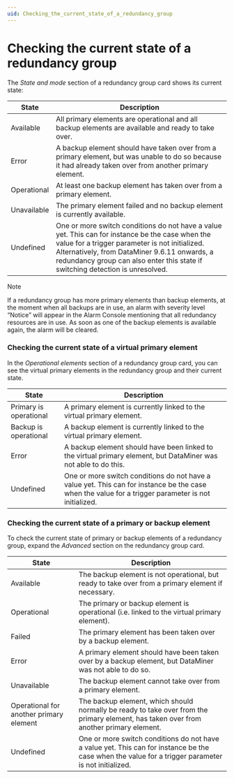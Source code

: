 ```yaml
---
uid: Checking_the_current_state_of_a_redundancy_group
---
```


# Checking the current state of a redundancy group

The *State and mode* section of a redundancy group card shows its current state:

| State       | Description                                                                                                                                                                                                                                                                          |
|-------------|--------------------------------------------------------------------------------------------------------------------------------------------------------------------------------------------------------------------------------------------------------------------------------------|
| Available   | All primary elements are operational and all backup elements are available and ready to take over.                                                                                                                                                                                   |
| Error       | A backup element should have taken over from a primary element, but was unable to do so because it had already taken over from another primary element.                                                                                                                              |
| Operational | At least one backup element has taken over from a primary element.                                                                                                                                                                                                                   |
| Unavailable | The primary element failed and no backup element is currently available.                                                                                                                                                                                                             |
| Undefined   | One or more switch conditions do not have a value yet. This can for instance be the case when the value for a trigger parameter is not initialized. Alternatively, from DataMiner 9.6.11 onwards, a redundancy group can also enter this state if switching detection is unresolved. |

> [!NOTE]
> If a redundancy group has more primary elements than backup elements, at the moment when all backups are in use, an alarm with severity level “Notice” will appear in the Alarm Console mentioning that all redundancy resources are in use. As soon as one of the backup elements is available again, the alarm will be cleared.

### Checking the current state of a virtual primary element

In the *Operational elements* section of a redundancy group card, you can see the virtual primary elements in the redundancy group and their current state.

| State                  | Description                                                                                                                                         |
|------------------------|-----------------------------------------------------------------------------------------------------------------------------------------------------|
| Primary is operational | A primary element is currently linked to the virtual primary element.                                                                               |
| Backup is operational  | A backup element is currently linked to the virtual primary element.                                                                                |
| Error                  | A backup element should have been linked to the virtual primary element, but DataMiner was not able to do this.                                     |
| Undefined              | One or more switch conditions do not have a value yet. This can for instance be the case when the value for a trigger parameter is not initialized. |

### Checking the current state of a primary or backup element

To check the current state of primary or backup elements of a redundancy group, expand the *Advanced* section on the redundancy group card.

| State                                   | Description                                                                                                                                         |
|-----------------------------------------|-----------------------------------------------------------------------------------------------------------------------------------------------------|
| Available                               | The backup element is not operational, but ready to take over from a primary element if necessary.                                                  |
| Operational                             | The primary or backup element is operational (i.e. linked to the virtual primary element).                                                          |
| Failed                                  | The primary element has been taken over by a backup element.                                                                                        |
| Error                                   | A primary element should have been taken over by a backup element, but DataMiner was not able to do so.                                             |
| Unavailable                             | The backup element cannot take over from a primary element.                                                                                         |
| Operational for another primary element | The backup element, which should normally be ready to take over from the primary element, has taken over from another primary element.              |
| Undefined                               | One or more switch conditions do not have a value yet. This can for instance be the case when the value for a trigger parameter is not initialized. |
